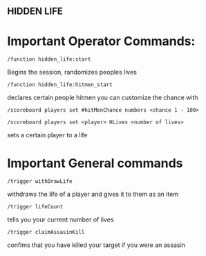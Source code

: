 ## HIDDEN LIFE

# Important Operator Commands:
    /function hidden_life:start

Begins the session, randomizes peoples lives

    /function hidden_life:hitmen_start

declares certain people hitmen you can customize the chance with

    /scoreboard players set #hitMenChance numbers <chance 1 - 100>

    /scoreboard players set <player> HLives <number of lives>

sets a certain player to a life


# Important General commands
    /trigger withDrawLife

withdraws the life of a player and gives it to them as an item

    /trigger lifeCount

tells you your current number of lives

    /trigger claimAssasinKill

confims that you have killed your target if you were an assasin